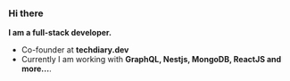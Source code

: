 ### Hi there

 **I am a full-stack developer.**

- Co-founder at **techdiary.dev**
- Currently I am working with **GraphQL, Nestjs, MongoDB, ReactJS and more...**.
